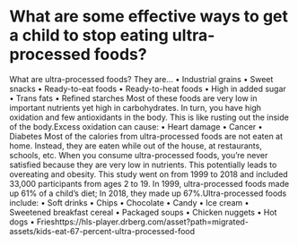 # What are some effective ways to get a child to stop eating ultra-processed foods?

What are ultra-processed foods? They are… • Industrial grains • Sweet snacks • Ready-to-eat foods • Ready-to-heat foods • High in added sugar • Trans fats • Refined starches Most of these foods are very low in important nutrients yet high in carbohydrates. In turn, you have high oxidation and few antioxidants in the body. This is like rusting out the inside of the body.Excess oxidation can cause: • Heart damage • Cancer • Diabetes Most of the calories from ultra-processed foods are not eaten at home. Instead, they are eaten while out of the house, at restaurants, schools, etc. When you consume ultra-processed foods, you’re never satisfied because they are very low in nutrients. This potentially leads to overeating and obesity. This study went on from 1999 to 2018 and included 33,000 participants from ages 2 to 19. In 1999, ultra-processed foods made up 61% of a child’s diet; In 2018, they made up 67%.Ultra-processed foods include: • Soft drinks • Chips • Chocolate • Candy • Ice cream • Sweetened breakfast cereal • Packaged soups • Chicken nuggets • Hot dogs • Frieshttps://hls-player.drberg.com/asset?path=migrated-assets/kids-eat-67-percent-ultra-processed-food
